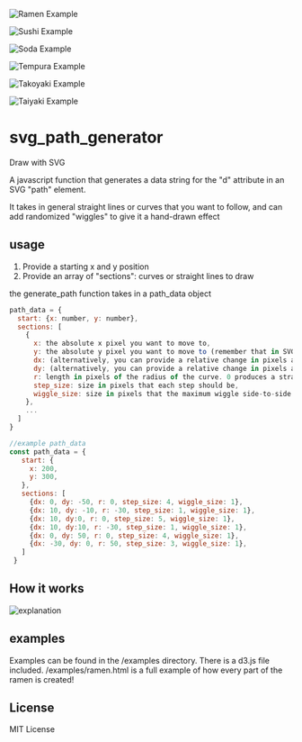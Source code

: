 ![Ramen Example](/examples/ramen.svg)


![Sushi Example](/examples/sushi.svg)


![Soda Example](/examples/gabunomi.svg)


![Tempura Example](/examples/tempura.svg)


![Takoyaki Example](/examples/takoyaki.svg)


![Taiyaki Example](/examples/taiyaki.svg)


# svg_path_generator
Draw with SVG

A javascript function that generates a data string for the "d" attribute in an SVG "path" element.

It takes in general straight lines or curves that you want to follow, and can add randomized "wiggles" to give it a hand-drawn effect



## usage

1) Provide a starting x and y position
2) Provide an array of "sections": curves or straight lines to draw


the generate_path function takes in a path_data object
```javascript
path_data = {
  start: {x: number, y: number},
  sections: [
    {
      x: the absolute x pixel you want to move to,
      y: the absolute y pixel you want to move to (remember that in SVG y increases positively down),
      dx: (alternatively, you can provide a relative change in pixels along the x axis),
      dy: (alternatively, you can provide a relative change in pixels along the y axis (remember that in SVG y increases positively down)),
      r: length in pixels of the radius of the curve. 0 produces a straight line. Change the sign of the radius to change the curve direction. Smaller radius means more extreme curve; larger radius means less extreme curve. Do not make the radius too small; you can only draw a semicircle at most. If you need a bigger curve, combine two smaller curves to make a bigger one,
      step_size: size in pixels that each step should be,
      wiggle_size: size in pixels that the maximum wiggle side-to-side can be
    },
    ...
  ]
}
```

```javascript
//example path_data
const path_data = {
   start: {
     x: 200,
     y: 300,
   },
   sections: [
     {dx: 0, dy: -50, r: 0, step_size: 4, wiggle_size: 1},
     {dx: 10, dy: -10, r: -30, step_size: 1, wiggle_size: 1},
     {dx: 10, dy:0, r: 0, step_size: 5, wiggle_size: 1},
     {dx: 10, dy:10, r: -30, step_size: 1, wiggle_size: 1},
     {dx: 0, dy: 50, r: 0, step_size: 4, wiggle_size: 1},
     {dx: -30, dy: 0, r: 50, step_size: 3, wiggle_size: 1},
   ]
 }
 ```

## How it works

![explanation](/examples/explanation.svg)



## examples
Examples can be found in the /examples directory. There is a d3.js file included.
/examples/ramen.html is a full example of how every part of the ramen is created!


## License
MIT License
